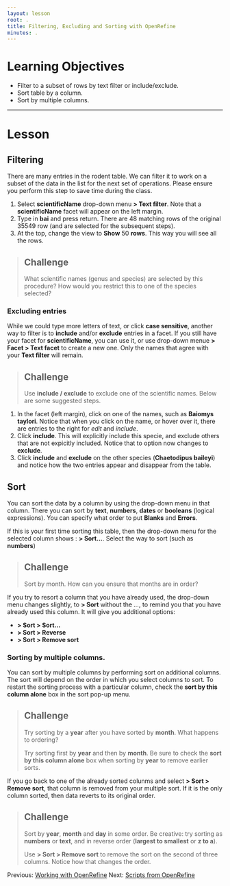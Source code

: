 ```yaml
---
layout: lesson
root: .
title: Filtering, Excluding and Sorting with OpenRefine
minutes: .
---
```


# Learning Objectives

* Filter to a subset of rows by text filter or include/exclude.
* Sort table by a column.
* Sort by multiple columns.

----------------------------------------------------

# Lesson

## Filtering

There are many entries in the rodent table. We can filter it to work on a subset of the data in the list for the next set of operations. Please ensure you perform this step to save time during the class.

1. Select **scientificName** drop-down menu **> Text filter**. Note that a **scientificName** facet will appear on the left margin.
2. Type in **bai** and press return. There are 48 matching rows of the original 35549 row
(and are selected for the subsequent steps).
3. At the top, change the view to **Show** 50 **rows**. This way you will see all the rows.

> ## Challenge
>
> What scientific names (genus and species) are selected by this procedure?
> How would you restrict this to one of the species selected?

### Excluding entries

While we could type more letters of text, or click **case sensitive**, another way to filter is to **include** and/or **exclude** entries in a facet. If you still have your facet for **scientificName**, you can use it, or use drop-down menue **> Facet > Text facet** to create a new one. Only the names that agree with your **Text filter** will remain.

> ## Challenge
>
> Use **include / exclude** to exclude one of the scientific names. Below are some suggested steps.

1. In the facet (left margin), click on one of the names, such as **Baiomys taylori**. Notice that when you click on the name, or hover over it, there are entries to the right for *edit* and *include*. 
2. Click **include**. This will explicitly include this specie, and exclude others that are not expicitly included. Notice that to option now changes to **exclude**.
3. Click **include** and **exclude** on the other species (**Chaetodipus baileyi**) and notice how the two entries appear and disappear from the table.

## Sort

You can sort the data by a column by using the drop-down menu in that column.
There you can sort by **text**, **numbers**, **dates** or **booleans** (logical expressions). You can specify what order to put **Blanks** and **Errors**.

If this is your first time sorting this table, then the drop-down menu for the selected column shows : **> Sort...**. Select the way to sort (such as **numbers**) 

> ## Challenge
>
> Sort by month. How can you ensure that months are in order?

If you try to resort a column that you have already used, the drop-down menu changes slightly, to **> Sort** without the *...*, to remind you that you have already used this column. It will give you additional options:

* **> Sort > Sort...**
* **> Sort > Reverse**
* **> Sort > Remove sort**

### Sorting by multiple columns.

You can sort by multiple columns by performing sort on additional columns. The sort will depend on the order in which you select columns to sort. To restart the sorting process with a particular column, check the **sort by this column alone** box in the sort pop-up menu.

> ## Challenge
>
> Try sorting by a **year** after you have sorted by **month**. What happens to ordering?
>
> Try sorting first by **year** and then by **month**. Be sure to check the **sort by this column alone** box when sorting by **year** to remove earlier sorts.

If you go back to one of the already sorted colunms and select **> Sort > Remove sort**, that column is removed from your multiple sort. If it is the only column sorted, then data reverts to its original order.

> ## Challenge
>
> Sort by **year**, **month** and **day** in some order. Be creative: try sorting as **numbers** or **text**, and in reverse order (**largest to smallest** or **z to a**).
>
> Use **> Sort > Remove sort** to remove the sort on the second of three columns. Notice how that changes the order.


Previous: [Working with OpenRefine](01-working-with-openrefine.html)  Next: [Scripts from OpenRefine](03-scripts.html)